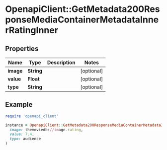# OpenapiClient::GetMetadata200ResponseMediaContainerMetadataInnerRatingInner

## Properties

| Name | Type | Description | Notes |
| ---- | ---- | ----------- | ----- |
| **image** | **String** |  | [optional] |
| **value** | **Float** |  | [optional] |
| **type** | **String** |  | [optional] |

## Example

```ruby
require 'openapi_client'

instance = OpenapiClient::GetMetadata200ResponseMediaContainerMetadataInnerRatingInner.new(
  image: themoviedb://image.rating,
  value: 7.4,
  type: audience
)
```

